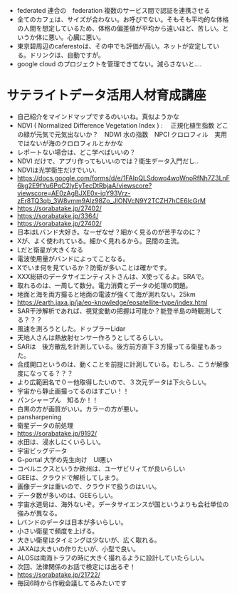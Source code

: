 - federated 連合の　federation 複数のサービス間で認証を連携させる
- 全てのカフェは、サイズが合わない。お呼びでない。そもそも平均的な体格の人間を想定しているため、体格の偏差値が平均から遠いほど、苦しい。というか体に悪い。心臓に悪い。
- 東京碧周辺のcaferestoは、その中でも評価が高い。ネットが安定している。ドリンクは、自動ですが。
- google cloud のプロジェクトを管理できてない。減らさないと....

# サテライトデータ活用人材育成講座
- 自己紹介をマインドマップでするのいいね。真似ようかな
- NDVI ( Normalized Difference Vegetation Index ) : 　正規化植生指数 どこの緑が元気で元気出ないか？　NDWI 水の指数　NPCI クロロフィル　実用ではないが海のクロロフィルとかかな
- レポートない場合は、どこ学べばいいの？
- NDVI だけで、アプリ作ってもいいのでは？衛生データ入門だし..
- NDVIは光学衛生だけでいい.
- https://docs.google.com/forms/d/e/1FAIpQLSdowo4wqWnoRfNh7Z3LnF6kg2E9fYu6PoC2lyEyTecDtRbjaA/viewscore?viewscore=AE0zAgBJXE0x-iqY93Vrz-zEr8TQ3qb_3W8vmm9Alz98Zo_JlONVcN9Y2TCZH7hCE6IcGrM
- https://sorabatake.jp/27402/
- https://sorabatake.jp/3364/
- https://sorabatake.jp/27402/
- 日本はLバンド大好き。なーぜなぜ？細かく見るのが苦手なのに？
- Xが、よく使われている。細かく見れるから。民間の主流。
- Lだと衛星が大きくなる
- 電波使用量がバンドによってことなる。
- Xでいま何を見ているか？防衛が多いことは確かです。
- XXX総研のデータサイエンティストさんは、X使ってるよ。SRAで。
- 取れるのは、一周して数分。電力消費とデータの処理の問題。
- 地面と海を両方撮ると地面の電波が強くて海が測れない。25km
- https://earth.jaxa.jp/ja/eo-knowledge/eosatellite-type/index.html
- SAR干渉解析であれば、視覚変動の把握は可能か？能登半島の時観測してる？？？
- 風速を測ろうとした。ドップラーLidar
- 天地人さんは熱放射センサー作ろうとしてるらしい。
- SARは　後方散乱を計測している。後方前方直下３方撮ってる衛星もあった。
- 合成開口というのは、動くことを前提に計測している。むしろ、こうが解像度になってる？？？
- より広範囲名で０ー他取得したいので、３次元データは下火らしい。
- 宇宙から静止画撮ってるのはすごい！！
- パンシャープん　知るか！！
- 白黒の方が画質がいい。カラーの方が悪い。
- pansharpening
- 衛星データの前処理
- https://sorabatake.jp/9192/
- 水田は、浸水しにくいらしい。
- 宇宙ビッグデータ
- G-portal 大学の先生向け　UI悪い
- コペルニクスというか欧州は、ユーザビリィてが良いらしい
- GEEは、クラウドで解析してしまう。
- 画像データは重いので、クラウドで扱うのはいい。
- データ数が多いのは、GEEらしい。
- 宇宙水道局は、海外ないぞ。データサイエンスが国というよりも会社単位の強みが異なる。
- Lバンドのデータは日本が多いらしい。
- 小さい衛星で頻度を上げる。
- 大きい衛星はタイミングは少ないが、広く取れる。
- JAXAは大きいの作りたいが、小型で良い。
- ALOSは南海トラフの時に大きく撮れるように設計していたらしい。
- 次回、法律関係のお話で検定には出るぞ！
- https://sorabatake.jp/21722/
- 毎回6時から作戦会議してるみたいです
